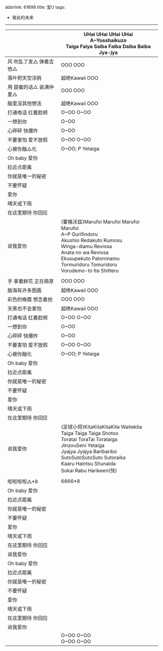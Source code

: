 abbrlink: 61698
title: 爱U
tags:
  - 彼此的未来
---
|      |UHai UHai UHai UHai<br>A~Yosshaikuzo<br>Taiga Faiya Saiba Faiba Daiba Baiba Jya-jya|
|--|--|
|风 吹乱了发△ 弹着吉他△|OOO OOO|
|落叶把天空涂鸦|超绝Kawaii OOO|
|用 甜蜜的话△ 装满仲夏△|OOO OOO|
|脑里没其他想法|超绝Kawaii OOO|
|打通电话 红着脸颊|O~OO O~OO|
|一想到你|O~OO |
|心砰砰 快爆炸|O~OO|
|不要害怕 爱不放假|O~OO O~OO|
|心被你融△化|O~OO; P Yetaiga|
|Oh baby 爱你|      |
|拉近点距离|      |
|你就是唯一的秘密|      |
|不要怀疑|      |
|爱你|      |
|晴天或下雨|      |
|在这里期待 你回应|      |
|说我爱你|(霍格沃兹)Marufoi Marufoi Marufoi Marufoi<br>A~P Gurifindoru<br>Akushio Redakuto Rumosu<br>Winga-diamu Reviosa<br>Anata no wa Reviosa<br>Ekusupekuto Patoronamu<br>Tormuridoru Tomuridoru<br>Vorudemo-to tte Shitteru<br>|
|      |      |
|手 拿着鲜花 正在萌芽|OOO OOO|
|脑海有许多图画|超绝Kawaii OOO|
|彩色的晚霞 想念着他|OOO OOO|
|天黑也不会害怕|超绝Kawaii OOO|
|打通电话 红着脸颊|O~OO O~OO|
|一想到你|O~OO |
|心砰砰 快爆炸|O~OO|
|不要害怕 爱不放假|O~OO O~OO|
|心被你融化|O~OO; P Yetaiga|
|Oh baby 爱你|      |
|拉近点距离|      |
|你就是唯一的秘密|      |
|不要怀疑|      |
|爱你|      |
|晴天或下雨|      |
|在这里期待 你回应|      |
|说我爱你|(足球小将)KitaKitaKitaKita Waitekita<br>Taiga Taiga Taiga Shotoo<br>Toratai ToraTai Torataiga<br>JinzouSeni Yetaiga<br>Jyajya Jyajya Baribaribo<br>SutoSutoSutoSuto Sutoraika<br>Kaaru Haintsu Shunaida<br>Sukai  Rabu Harikeen(快)|
|      |      |
|啦啦啦啦△*8|6666*8|
|Oh baby 爱你|      |
|拉近点距离|      |
|你就是唯一的秘密|      |
|不要怀疑|      |
|爱你|      |
|晴天或下雨|      |
|在这里期待 你回应|      |
|说我爱你|      |
|Oh baby 爱你|      |
|拉近点距离|      |
|你就是唯一的秘密|      |
|不要怀疑|      |
|爱你|      |
|晴天或下雨|      |
|在这里期待 你回应|      |
|说我爱你|      |
|      |O~OO O~OO<br>O~OO O~OO|
